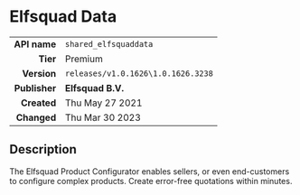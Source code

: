 # Elfsquad Data
| | |
|-:|-|
|**API name**|`shared_elfsquaddata`|
|**Tier**|Premium|
|**Version**|`releases/v1.0.1626\1.0.1626.3238`|
|**Publisher**|**Elfsquad B.V.**|
|**Created**|Thu May 27 2021|
|**Changed**|Thu Mar 30 2023|

## Description
The Elfsquad Product Configurator enables sellers, or even end-customers to configure complex products. Create error-free quotations within minutes.
